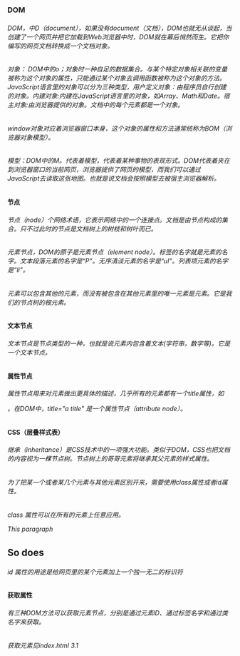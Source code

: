 ### DOM

###### DOM，中D（document），如果没有document（文档），DOM也就无从谈起，当创建了一个网页并把它加载到Web浏览器中时，DOM就在幕后悄然而生。它把你编写的网页文档转换成一个文档对象。
###### 对象： DOM中的o；对象时一种自足的数据集合。与某个特定对象相关联的变量被称为这个对象的属性，只能通过某个对象去调用函数被称为这个对象的方法。JavaScript语言里的对象可以分为三种类型，用户定义对象：由程序员自行创建的对象。内建对象:内建在JavaScript语言里的对象，如Array、Math和Date。宿主对象:由浏览器提供的对象。文档中的每个元素都是一个对象。
###### window对象对应着浏览器窗口本身，这个对象的属性和方法通常统称为BOM（浏览器对象模型）。
###### 模型：DOM中的M。代表着模型，代表着某种事物的表现形式。DOM代表着夹在到浏览器窗口的当前网页，浏览器提供了网页的模型，而我们可以通过JavaScript去读取这张地图。也就是说文档会按照模型去被宿主浏览器解析。

#### 节点
###### 节点（node）个网络术语，它表示网络中的一个连接点。文档是由节点构成的集合。只不过此时的节点是文档树上的树枝和树叶而已。
###### 元素节点，DOM的原子是元素节点（element node）。标签的名字就是元素的名字。文本段落元素的名字是“P”。无序清淡元素的名字是“ul”。列表项元素的名字是“li”。
###### 元素可以包含其他的元素，而没有被包含在其他元素里的唯一元素是<html>元素。它是我们的节点树的根元素。

#### 文本节点
###### 文本节点是节点类型的一种，也就是说元素内包含着文本(字符串，数字等)。它是一个文本节点。

#### 属性节点
###### 属性节点用来对元素做出更具体的描述，几乎所有的元素都有一个title属性，如 <p title="a title"></p>。在DOM中，title="a title" 是一个属性节点（attribute node）。

#### CSS（层叠样式表）
###### 继承（inheritance）是CSS技术中的一项强大功能。类似于DOM，CSS也把文档的内容视为一棵节点树。节点树上的哥哥元素将继承其父元素的样式属性。
###### 为了把某一个或者某几个元素与其他元素区别开来，需要使用class属性或者id属性。
###### class 属性可以在所有的元素上任意应用。 <p class="special">This paragraph</p> <h2 class="special1">So does</h2>
###### id 属性的用途是给网页里的某个元素加上一个独一无二的标识符 <ul id="purchases">

#### 获取属性
###### 有三种DOM方法可以获取元素节点，分别是通过元素ID、通过标签名字和通过类名字来获取。
###### 获取元素见index.html 3.1